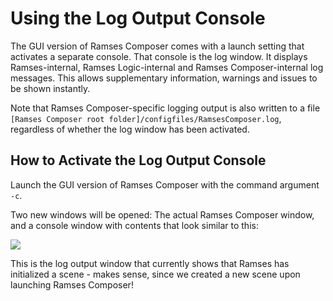 <!--
SPDX-License-Identifier: MPL-2.0

This file is part of Ramses Composer
(see https://github.com/COVESA/ramses-composer-docs).

This Source Code Form is subject to the terms of the Mozilla Public License, v. 2.0.
If a copy of the MPL was not distributed with this file, You can obtain one at http://mozilla.org/MPL/2.0/.
-->
# Using the Log Output Console

The GUI version of Ramses Composer comes with a launch setting that activates a separate console. That console is the log window. It displays Ramses-internal, Ramses Logic-internal and Ramses Composer-internal log messages. This allows supplementary information, warnings and issues to be shown instantly.

Note that Ramses Composer-specific logging output is also written to a file ```[Ramses Composer root folder]/configfiles/RamsesComposer.log```, regardless of whether the log window has been activated.


## How to Activate the Log Output Console

Launch the GUI version of Ramses Composer with the command argument ```-c```.

Two new windows will be opened: The actual Ramses Composer window, and a console window with contents that look similar to this:

![](docs/new_log_console.png)

This is the log output window that currently shows that Ramses has initialized a scene - makes sense, since we created a new scene upon launching Ramses Composer!
